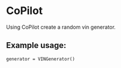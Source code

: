 # CoPilot

Using CoPilot create a random vin generator. 

## Example usage:
` generator = VINGenerator() `